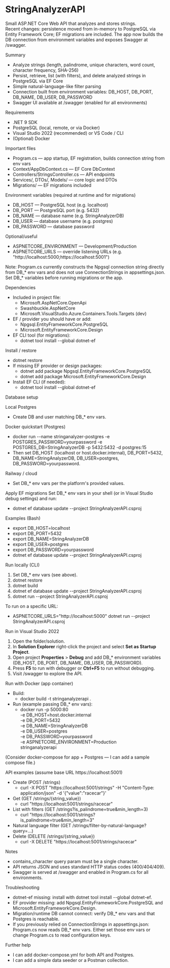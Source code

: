 # StringAnalyzerAPI

Small ASP.NET Core Web API that analyzes and stores strings.  
Recent changes: persistence moved from in-memory to PostgreSQL via Entity Framework Core; EF migrations are included. The app now builds the DB connection from environment variables and exposes Swagger at /swagger.

Summary
- Analyze strings (length, palindrome, unique characters, word count, character frequency, SHA-256)
- Persist, retrieve, list (with filters), and delete analyzed strings in PostgreSQL via EF Core
- Simple natural-language-like filter parsing
- Connection built from environment variables: DB_HOST, DB_PORT, DB_NAME, DB_USER, DB_PASSWORD
- Swagger UI available at /swagger (enabled for all environments)

Requirements
- .NET 9 SDK
- PostgreSQL (local, remote, or via Docker)
- Visual Studio 2022 (recommended) or VS Code / CLI
- (Optional) Docker

Important files
- Program.cs — app startup, EF registration, builds connection string from env vars
- Context/AppDbContext.cs — EF Core DbContext
- Controllers/StringsController.cs — API endpoints
- Services/, DTOs/, Models/ — core logic and DTOs
- Migrations/ — EF migrations included

Environment variables (required at runtime and for migrations)
- DB_HOST — PostgreSQL host (e.g. localhost)
- DB_PORT — PostgreSQL port (e.g. 5432)
- DB_NAME — database name (e.g. StringAnalyzerDB)
- DB_USER — database username (e.g. postgres)
- DB_PASSWORD — database password

Optional/useful
- ASPNETCORE_ENVIRONMENT — Development/Production
- ASPNETCORE_URLS — override listening URLs (e.g. "http://localhost:5000;https://localhost:5001")

Note: Program.cs currently constructs the Npgsql connection string directly from DB_* env vars and does not use ConnectionStrings in appsettings.json. Set DB_* variables before running migrations or the app.

Dependencies
- Included in project file:
  - Microsoft.AspNetCore.OpenApi
  - Swashbuckle.AspNetCore
  - Microsoft.VisualStudio.Azure.Containers.Tools.Targets (dev)
- EF / provider you should have or add:
  - Npgsql.EntityFrameworkCore.PostgreSQL
  - Microsoft.EntityFrameworkCore.Design
- EF CLI tool (for migrations):
  - dotnet tool install --global dotnet-ef

Install / restore
- dotnet restore
- If missing EF provider or design packages:
  - dotnet add package Npgsql.EntityFrameworkCore.PostgreSQL
  - dotnet add package Microsoft.EntityFrameworkCore.Design
- Install EF CLI (if needed):
  - dotnet tool install --global dotnet-ef

Database setup

Local Postgres
- Create DB and user matching DB_* env vars.

Docker quickstart (Postgres)
- docker run --name stringanalyzer-postgres -e POSTGRES_PASSWORD=yourpassword -e POSTGRES_DB=StringAnalyzerDB -p 5432:5432 -d postgres:15
- Then set DB_HOST (localhost or host.docker.internal), DB_PORT=5432, DB_NAME=StringAnalyzerDB, DB_USER=postgres, DB_PASSWORD=yourpassword.

Railway / cloud
- Set DB_* env vars per the platform's provided values.

Apply EF migrations
Set DB_* env vars in your shell (or in Visual Studio debug settings) and run:
- dotnet ef database update --project StringAnalyzerAPI.csproj

Examples (Bash)
- export DB_HOST=localhost
- export DB_PORT=5432
- export DB_NAME=StringAnalyzerDB
- export DB_USER=postgres
- export DB_PASSWORD=yourpassword
- dotnet ef database update --project StringAnalyzerAPI.csproj

Run locally (CLI)
1. Set DB_* env vars (see above).
2. dotnet restore
3. dotnet build
4. dotnet ef database update --project StringAnalyzerAPI.csproj
5. dotnet run --project StringAnalyzerAPI.csproj

To run on a specific URL:
- ASPNETCORE_URLS="http://localhost:5000" dotnet run --project StringAnalyzerAPI.csproj

Run in Visual Studio 2022
1. Open the folder/solution.
2. In __Solution Explorer__ right-click the project and select __Set as Startup Project__.
3. Open project __Properties__ > __Debug__ and add DB_* environment variables (DB_HOST, DB_PORT, DB_NAME, DB_USER, DB_PASSWORD).
4. Press __F5__ to run with debugger or __Ctrl+F5__ to run without debugging.
5. Visit /swagger to explore the API.

Run with Docker (app container)
- Build:
  - docker build -t stringanalyzerapi .
- Run (example passing DB_* env vars):
  - docker run -p 5000:80 \
    -e DB_HOST=host.docker.internal \
    -e DB_PORT=5432 \
    -e DB_NAME=StringAnalyzerDB \
    -e DB_USER=postgres \
    -e DB_PASSWORD=yourpassword \
    -e ASPNETCORE_ENVIRONMENT=Production \
    stringanalyzerapi

(Consider docker-compose for app + Postgres — I can add a sample compose file.)

API examples (assume base URL https://localhost:5001)
- Create (POST /strings)
  - curl -X POST "https://localhost:5001/strings" -H "Content-Type: application/json" -d '{"value":"racecar"}'
- Get (GET /strings/{string_value})
  - curl "https://localhost:5001/strings/racecar"
- List with filters (GET /strings?is_palindrome=true&min_length=3)
  - curl "https://localhost:5001/strings?is_palindrome=true&min_length=3"
- Natural language filter (GET /strings/filter-by-natural-language?query=...)
- Delete (DELETE /strings/{string_value})
  - curl -X DELETE "https://localhost:5001/strings/racecar"

Notes
- contains_character query param must be a single character.
- API returns JSON and uses standard HTTP status codes (400/404/409).
- Swagger is served at /swagger and enabled in Program.cs for all environments.

Troubleshooting
- dotnet-ef missing: install with dotnet tool install --global dotnet-ef.
- EF provider missing: add Npgsql.EntityFrameworkCore.PostgreSQL and Microsoft.EntityFrameworkCore.Design.
- Migration/runtime DB cannot connect: verify DB_* env vars and that Postgres is reachable.
- If you previously relied on ConnectionStrings in appsettings.json: Program.cs now reads DB_* env vars. Either set those env vars or change Program.cs to read configuration keys.

Further help
- I can add docker-compose.yml for both API and Postgres.
- I can add a simple data seeder or a Postman collection.
